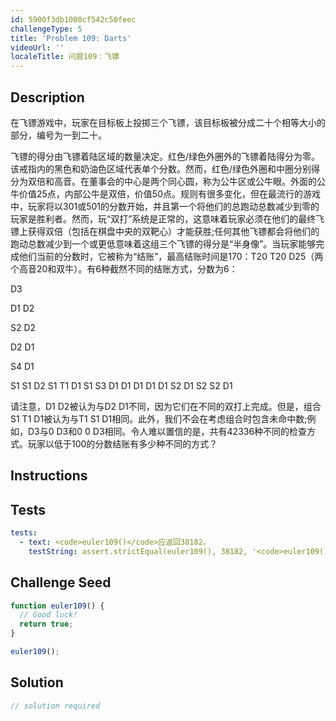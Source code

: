 ```yaml
---
id: 5900f3db1000cf542c50feec
challengeType: 5
title: 'Problem 109: Darts'
videoUrl: ''
localeTitle: 问题109：飞镖
---
```


## Description
<section id="description">在飞镖游戏中，玩家在目标板上投掷三个飞镖，该目标板被分成二十个相等大小的部分，编号为一到二十。 <p>飞镖的得分由飞镖着陆区域的数量决定。红色/绿色外圈外的飞镖着陆得分为零。该戒指内的黑色和奶油色区域代表单个分数。然而，红色/绿色外圈和中圈分别得分为双倍和高音。在董事会的中心是两个同心圆，称为公牛区或公牛眼。外面的公牛价值25点，内部公牛是双倍，价值50点。规则有很多变化，但在最流行的游戏中，玩家将以301或501的分数开始，并且第一个将他们的总跑动总数减少到零的玩家是胜利者。然而，玩“双打”系统是正常的，这意味着玩家必须在他们的最终飞镖上获得双倍（包括在棋盘中央的双靶心）才能获胜;任何其他飞镖都会将他们的跑动总数减少到一个或更低意味着这组三个飞镖的得分是“半身像”。当玩家能够完成他们当前的分数时，它被称为“结账”，最高结账时间是170：T20 T20 D25（两个高音20和双牛）。有6种截然不同的结账方式，分数为6： </p><p> D3 </p><p> D1 D2 </p><p> S2 D2 </p><p> D2 D1 </p><p> S4 D1 </p><p> S1 S1 D2 S1 T1 D1 S1 S3 D1 D1 D1 D1 D1 S2 D1 S2 S2 D1 </p><p>请注意，D1 D2被认为与D2 D1不同，因为它们在不同的双打上完成。但是，组合S1 T1 D1被认为与T1 S1 D1相同。此外，我们不会在考虑组合时包含未命中数;例如，D3与0 D3和0 0 D3相同。令人难以置信的是，共有42336种不同的检查方式。玩家以低于100的分数结账有多少种不同的方式？ </p></section>

## Instructions
<section id="instructions">
</section>

## Tests
<section id='tests'>

```yml
tests:
  - text: <code>euler109()</code>应返回38182。
    testString: assert.strictEqual(euler109(), 38182, '<code>euler109()</code> should return 38182.');

```

</section>

## Challenge Seed
<section id='challengeSeed'>

<div id='js-seed'>

```js
function euler109() {
  // Good luck!
  return true;
}

euler109();

```

</div>



</section>

## Solution
<section id='solution'>

```js
// solution required
```
</section>
